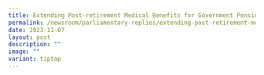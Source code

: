 ```yaml
---
title: Extending Post‑retirement Medical Benefits for Government Pensioners
permalink: /newsroom/parliamentary-replies/extending-post-retirement-medical-benefits-for-government-pensioners/
date: 2023-11-07
layout: post
description: ""
image: ""
variant: tiptap
---
```

